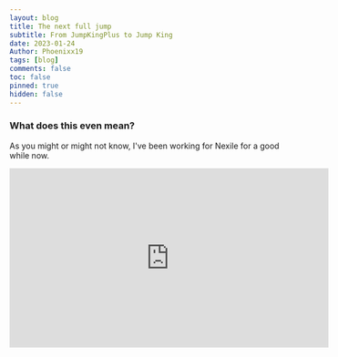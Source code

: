 ```yaml
---
layout: blog
title: The next full jump
subtitle: From JumpKingPlus to Jump King
date: 2023-01-24
Author: Phoenixx19
tags: [blog]
comments: false
toc: false
pinned: true
hidden: false
---
```


<!-- more -->

### What does this even mean?

As you might or might not know, I've been working for Nexile for a good while now.

<div class="frame-container"><iframe width="560" height="315" src="https://www.youtube.com/embed/tAWlGysHZhE?clip=UgkxCJz6z98xU6O-d_c3nGDNOCtTuuyiXUlU&amp;clipt=EK6vCBiFxQo" title="YouTube video player" frameborder="0" allow="accelerometer; autoplay; clipboard-write; encrypted-media; gyroscope; picture-in-picture; web-share" allowfullscreen></iframe></div>
